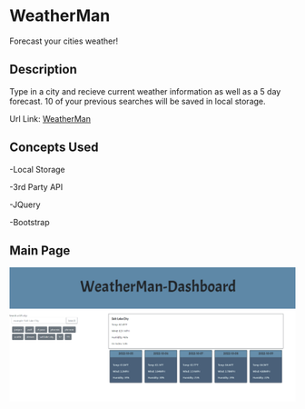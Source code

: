 # WeatherMan
Forecast your cities weather!

## Description
Type in a city and recieve current weather information as well as a 
5 day forecast. 10 of your previous searches will be saved in local storage.


Url Link:
[WeatherMan](https://themanamana.github.io/WeatherMan/)

## Concepts Used

-Local Storage

-3rd Party API

-JQuery

-Bootstrap



## Main Page
![Main Page](./assets/WeatherMan.png)